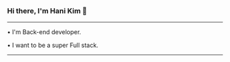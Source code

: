 ### Hi there, I'm Hani Kim 👋
<hr>
<p>• I'm Back-end developer. </p>
<p>• I want to be a super Full stack.</p>

<hr>


